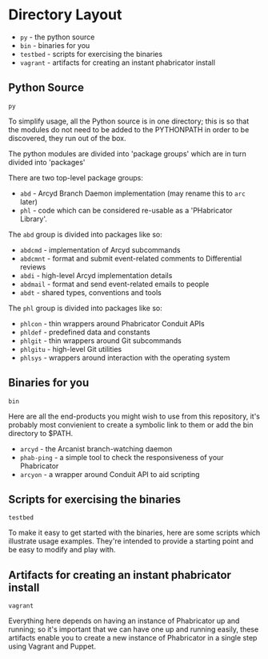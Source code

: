 Directory Layout
================

* `py` - the python source
* `bin` - binaries for you
* `testbed` - scripts for exercising the binaries
* `vagrant` - artifacts for creating an instant phabricator install

Python Source
-------------

`py`

To simplify usage, all the Python source is in one directory; this is so
that the modules do not need to be added to the PYTHONPATH in order to be
discovered, they run out of the box.

The python modules are divided into 'package groups' which are in turn
divided into 'packages'

There are two top-level package groups:
* `abd` - Arcyd Branch Daemon implementation (may rename this to `arc` later)
* `phl` - code which can be considered re-usable as a 'PHabricator Library'.

The `abd` group is divided into packages like so:
* `abdcmd` - implementation of Arcyd subcommands
* `abdcmnt` - format and submit event-related comments to Differential reviews
* `abdi` - high-level Arcyd implementation details
* `abdmail` - format and send event-related emails to people
* `abdt` - shared types, conventions and tools

The `phl` group is divided into packages like so:
* `phlcon` - thin wrappers around Phabricator Conduit APIs
* `phldef` - predefined data and constants
* `phlgit` - thin wrappers around Git subcommands
* `phlgitu` - high-level Git utilities
* `phlsys` - wrappers around interaction with the operating system

Binaries for you
----------------

`bin`

Here are all the end-products you might wish to use from this repository,
it's probably most convienient to create a symbolic link to them or add
the bin directory to $PATH.

* `arcyd` - the Arcanist branch-watching daemon
* `phab-ping` - a simple tool to check the responsiveness of your Phabricator
* `arcyon` - a wrapper around Conduit API to aid scripting

Scripts for exercising the binaries
-----------------------------------

`testbed`

To make it easy to get started with the binaries, here are some scripts which
illustrate usage examples.  They're intended to provide a starting point and
be easy to modify and play with.

Artifacts for creating an instant phabricator install
-----------------------------------------------------

`vagrant`

Everything here depends on having an instance of Phabricator up and running;
so it's important that we can have one up and running easily, these artifacts
enable you to create a new instance of Phabricator in a single step using
Vagrant and Puppet.
